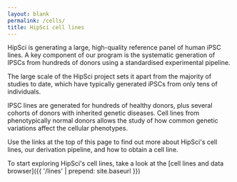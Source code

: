 ```yaml
---
layout: blank
permalink: /cells/
title: HipSci cell lines
---
```


HipSci is generating a large, high-quality reference panel of human iPSC lines. A key
component of our program is the systematic generation of IPSCs from hundreds of
donors using a standardised experimental pipeline.

The large scale of the HipSci project sets it apart from the majority of studies to date,
which have typically generated iPSCs from only tens of individuals.

IPSC lines are generated for hundreds of healthy donors, plus several cohorts of donors
with inherited genetic diseases. Cell lines from phenotypically normal donors
allows the study of how common genetic variations affect the cellular
phenotypes.

Use the links at the top of this page to find out more about HipSci's cell lines,
our derivation pipeline, and how to obtain a cell line.

To start exploring HipSci's cell lines, take a look at the [cell lines and data browser]({{ '/lines' | prepend: site.baseurl }})

